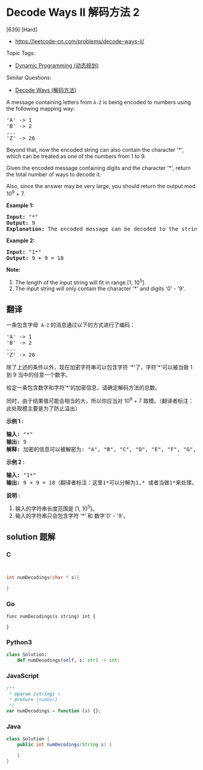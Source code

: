 # Decode Ways II 解码方法 2

[639] [Hard]

- https://leetcode-cn.com/problems/decode-ways-ii/

Topic Tags:

- [Dynamic Programming (动态规划)](https://leetcode-cn.com/tag/dynamic-programming/)

Similar Questions:

- [Decode Ways (解码方法)](https://leetcode-cn.com/problems/decode-ways/)

A message containing letters from `A-Z` is being encoded to numbers using the following mapping way:

<pre>'A' -&gt; 1
'B' -&gt; 2
...
'Z' -&gt; 26
</pre>

Beyond that, now the encoded string can also contain the character '\*', which can be treated as one of the numbers from 1 to 9.

Given the encoded message containing digits and the character '\*', return the total number of ways to decode it.

Also, since the answer may be very large, you should return the output mod 10<sup>9</sup> + 7.

**Example 1:**

<pre><b>Input:</b> "*"
<b>Output:</b> 9
<b>Explanation:</b> The encoded message can be decoded to the string: "A", "B", "C", "D", "E", "F", "G", "H", "I".
</pre>

**Example 2:**

<pre><b>Input:</b> "1*"
<b>Output:</b> 9 + 9 = 18
</pre>

**Note:**

1.  The length of the input string will fit in range \[1, 10<sup>5</sup>\].
2.  The input string will only contain the character '\*' and digits '0' - '9'.

## 翻译

一条包含字母  `A-Z` 的消息通过以下的方式进行了编码：

<pre>'A' -&gt; 1
'B' -&gt; 2
...
'Z' -&gt; 26
</pre>

除了上述的条件以外，现在加密字符串可以包含字符 '\*'了，字符'\*'可以被当做 1 到 9 当中的任意一个数字。

给定一条包含数字和字符'\*'的加密信息，请确定解码方法的总数。

同时，由于结果值可能会相当的大，所以你应当对 10<sup>9</sup> + 7 取模。（翻译者标注：此处取模主要是为了防止溢出）

**示例 1 :**

<pre><strong>输入:</strong> "*"
<strong>输出:</strong> 9
<strong>解释:</strong> 加密的信息可以被解密为: "A", "B", "C", "D", "E", "F", "G", "H", "I".
</pre>

**示例 2 :**

<pre><strong>输入:</strong> "1*"
<strong>输出:</strong> 9 + 9 = 18（翻译者标注：这里1*可以分解为1,* 或者当做1*来处理，所以结果是9+9=18）
</pre>

**说明 :**

1.  输入的字符串长度范围是 \[1, 10<sup>5</sup>\]。
2.  输入的字符串只会包含字符 '\*' 和 数字'0' - '9'。

## solution 题解

### C

```c


int numDecodings(char * s){

}
```

### Go

```golang
func numDecodings(s string) int {

}
```

### Python3

```python
class Solution:
    def numDecodings(self, s: str) -> int:
```

### JavaScript

```javascript
/**
 * @param {string} s
 * @return {number}
 */
var numDecodings = function (s) {};
```

### Java

```java
class Solution {
    public int numDecodings(String s) {

    }
}
```
